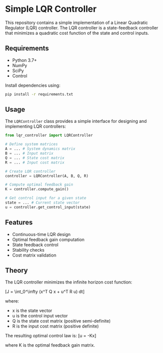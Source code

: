 # Simple LQR Controller

This repository contains a simple implementation of a Linear Quadratic Regulator (LQR) controller. The LQR controller is a state-feedback controller that minimizes a quadratic cost function of the state and control inputs.

## Requirements

- Python 3.7+
- NumPy
- SciPy
- Control

Install dependencies using:
```bash
pip install -r requirements.txt
```

## Usage

The `LQRController` class provides a simple interface for designing and implementing LQR controllers:

```python
from lqr_controller import LQRController

# Define system matrices
A = ... # System dynamics matrix
B = ... # Input matrix
Q = ... # State cost matrix
R = ... # Input cost matrix

# Create LQR controller
controller = LQRController(A, B, Q, R)

# Compute optimal feedback gain
K = controller.compute_gain()

# Get control input for a given state
state = ... # Current state vector
u = controller.get_control_input(state)
```

## Features

- Continuous-time LQR design
- Optimal feedback gain computation
- State feedback control
- Stability checks
- Cost matrix validation

## Theory

The LQR controller minimizes the infinite horizon cost function:

\[J = \int_0^\infty (x^T Q x + u^T R u) dt\]

where:
- x is the state vector
- u is the control input vector
- Q is the state cost matrix (positive semi-definite)
- R is the input cost matrix (positive definite)

The resulting optimal control law is:
\[u = -Kx\]

where K is the optimal feedback gain matrix. 